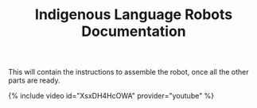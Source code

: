 ﻿---
title: "Indigenous Language Robots Documentation"
permalink: /assembly/
excerpt: "Final assembly stage of the Indigenous Language Robot."
toc: false
share: false
---

This will contain the instructions to assemble the robot, once all the other parts are ready.

{% include video id="XsxDH4HcOWA" provider="youtube" %}

